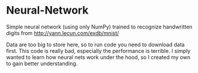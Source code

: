 # Neural-Network
Simple neural network (using only NumPy) trained to recognize handwritten digits from http://yann.lecun.com/exdb/mnist/

Data are too big to store here, so to run code you need to download data first.
This code is really bad, especially the performance is terrible.
I simply wanted to learn how neural nets work under the hood, so I created my own to gain better understanding.
